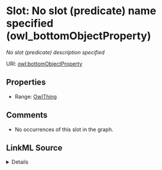 

# Slot: No slot (predicate) name specified (owl_bottomObjectProperty)


_No slot (predicate) description specified_







URI: [owl:bottomObjectProperty](http://www.w3.org/2002/07/owl#bottomObjectProperty)



<!-- no inheritance hierarchy -->








## Properties

* Range: [OwlThing](../classes/OwlThing.md)





## Comments

* No occurrences of this slot in the graph.



## LinkML Source

<details>

```yaml
name: owl_bottomObjectProperty
description: No slot (predicate) description specified
title: No slot (predicate) name specified
comments:
- No occurrences of this slot in the graph.
from_schema: fio-kg
rank: 1000
domain: owl_Thing
slot_uri: owl:bottomObjectProperty
alias: owl_bottomObjectProperty
range: owl_Thing

```
</details>